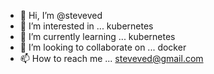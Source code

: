 - 👋 Hi, I’m @steveved
- 👀 I’m interested in ... kubernetes
- 🌱 I’m currently learning ... kubernetes
- 💞️ I’m looking to collaborate on ... docker
- 📫 How to reach me ... steveved@gmail.com

<!---
steveved/steveved is a ✨ special ✨ repository because its `README.md` (this file) appears on your GitHub profile.
You can click the Preview link to take a look at your changes.
--->
